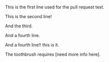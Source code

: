 This is the first line used for the pull request test.

This is the second line!

And the third.

And a fourth line.

And a fourth line!! this is it.

The toothbrush requires [need more info here].